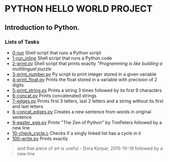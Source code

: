 # PYTHON HELLO WORLD PROJECT
## **Introduction to Python.**

### Lists of Tasks
* [0-run](https://github.com/Obelem/alx-higher_level_programming/blob/master/0x00-python-hello_world/0-run) Shell script that runs a Python script
* [1-run_inline](https://github.com/Obelem/alx-higher_level_programming/blob/master/0x00-python-hello_world/1-run_inline) Shell script that runs a Python code
* [2-print.py](https://github.com/Obelem/alx-higher_level_programming/blob/master/0x00-python-hello_world/2-print.py) Shell script that prints exactly *"Programming is like building a multilingual puzzle*
* [3-print_number.py](https://github.com/Obelem/alx-higher_level_programming/blob/master/0x00-python-hello_world/3-print_number.py) Py script to print integer stored in a given variable
* [4-print_float.py](https://github.com/Obelem/alx-higher_level_programming/blob/master/0x00-python-hello_world/4-print_float.py) Prints the float stored in a variable with precision of 2 digits
* [5-print_string.py](https://github.com/Obelem/alx-higher_level_programming/blob/master/0x00-python-hello_world/5-print_string.py) Prints a string 3 times followed by its first 9 characters
* [6-concat.py](https://github.com/Obelem/alx-higher_level_programming/blob/master/0x00-python-hello_world/6-concat.py) Prints concatenated strings
* [7-edges.py](https://github.com/Obelem/alx-higher_level_programming/blob/master/0x00-python-hello_world/7-edges.py) Prints first 3 letters, last 2 letters and a string without its first and last letters
* [8-concat_edges.py](https://github.com/Obelem/alx-higher_level_programming/blob/master/0x00-python-hello_world/8-concat_edges.py) Creates a new sentence from words in original sentence
* [9-easter_egg.py](https://github.com/Obelem/alx-higher_level_programming/blob/master/0x00-python-hello_world/9-easter_egg.py) Prints "The Zen of Python" by TimPeters followed by a new line
* [10-check_cycle.c](https://github.com/Obelem/alx-higher_level_programming/blob/master/0x00-python-hello_world/10-check_cycle.c) Checks if a singly linked list has a cycle in it
* [100-write.py](https://github.com/Obelem/alx-higher_level_programming/blob/master/0x00-python-hello_world/100-write.py) Prints exactly 
> and that piece of art is useful - Dora Korpar, 2015-10-19
followed by a new line
